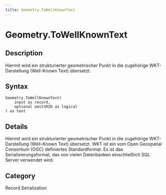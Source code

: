 ```yaml
---
title: Geometry.ToWellKnownText
---
```


# Geometry.ToWellKnownText


## Description

Hiermit wird ein strukturierter geometrischer Punkt in die zugehörige WKT-Darstellung (Well-Known Text) übersetzt.


## Syntax

```powerquery
Geometry.ToWellKnownText(
    input as record,
    optional omitSRID as logical
) as text
```


## Details

Hiermit wird ein strukturierter geometrischer Punkt in die zugehörige WKT-Darstellung (Well-Known Text) übersetzt. WKT ist ein vom Open Geospatial Consortium (OGC) definiertes Standardformat. Es ist das Serialisierungsformat, das von vielen Datenbanken einschließlich SQL Server verwendet wird.



## Category
Record.Serialization
